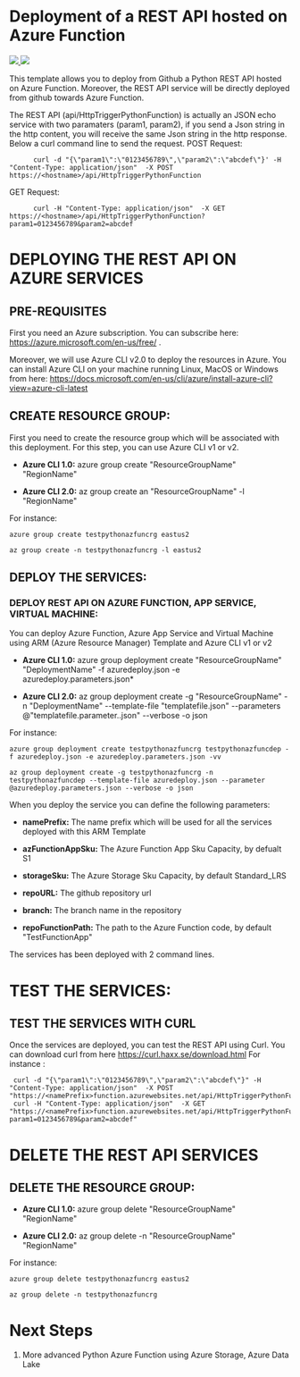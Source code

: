 # Deployment of a REST API  hosted on Azure Function

<a href="https://portal.azure.com/#create/Microsoft.Template/uri/https%3A%2F%2Fraw.githubusercontent.com%2Fflecoqui%2FTestPythonAzFunc%2Fmaster%2FAzure%2F101-function%2Fazuredeploy.json" target="_blank">
    <img src="http://azuredeploy.net/deploybutton.png"/>
</a>
<a href="http://armviz.io/#/?load=https%3A%2F%2Fraw.githubusercontent.com%2Fflecoqui%2FTestPythonAzFunc%2Fmaster%2FAzure%2F101-function%2Fazuredeploy.json" target="_blank">
    <img src="http://armviz.io/visualizebutton.png"/>
</a>

This template allows you to deploy from Github a Python REST API hosted on Azure Function. Moreover, the REST API service will be directly deployed from github towards Azure Function.

The REST API (api/HttpTriggerPythonFunction) is actually an JSON echo service with two paramaters (param1, param2), if you send a Json string in the http content, you will receive the same Json string in the http response.
Below a curl command line to send the request.
POST Request:


          curl -d "{\"param1\":\"0123456789\",\"param2\":\"abcdef\"}' -H "Content-Type: application/json"  -X POST   https://<hostname>/api/HttpTriggerPythonFunction


GET Request:


          curl -H "Content-Type: application/json"  -X GET   https://<hostname>/api/HttpTriggerPythonFunction?param1=0123456789&param2=abcdef







# DEPLOYING THE REST API ON AZURE SERVICES

## PRE-REQUISITES
First you need an Azure subscription.
You can subscribe here:  https://azure.microsoft.com/en-us/free/ . </p>
Moreover, we will use Azure CLI v2.0 to deploy the resources in Azure.
You can install Azure CLI on your machine running Linux, MacOS or Windows from here: https://docs.microsoft.com/en-us/cli/azure/install-azure-cli?view=azure-cli-latest 



## CREATE RESOURCE GROUP:
First you need to create the resource group which will be associated with this deployment. For this step, you can use Azure CLI v1 or v2.

* **Azure CLI 1.0:** azure group create "ResourceGroupName" "RegionName"

* **Azure CLI 2.0:** az group create an "ResourceGroupName" -l "RegionName"

For instance:

    azure group create testpythonazfuncrg eastus2

    az group create -n testpythonazfuncrg -l eastus2

## DEPLOY THE SERVICES:

### DEPLOY REST API ON AZURE FUNCTION, APP SERVICE, VIRTUAL MACHINE:
You can deploy Azure Function, Azure App Service and Virtual Machine using ARM (Azure Resource Manager) Template and Azure CLI v1 or v2

* **Azure CLI 1.0:** azure group deployment create "ResourceGroupName" "DeploymentName"  -f azuredeploy.json -e azuredeploy.parameters.json*

* **Azure CLI 2.0:** az group deployment create -g "ResourceGroupName" -n "DeploymentName" --template-file "templatefile.json" --parameters @"templatefile.parameter..json"  --verbose -o json

For instance:

    azure group deployment create testpythonazfuncrg testpythonazfuncdep -f azuredeploy.json -e azuredeploy.parameters.json -vv

    az group deployment create -g testpythonazfuncrg -n testpythonazfuncdep --template-file azuredeploy.json --parameter @azuredeploy.parameters.json --verbose -o json


When you deploy the service you can define the following parameters:</p>
* **namePrefix:** The name prefix which will be used for all the services deployed with this ARM Template</p>
* **azFunctionAppSku:** The Azure Function App Sku Capacity, by defualt S1</p>
* **storageSku:** The Azure Storage Sku Capacity, by default Standard_LRS</p>
* **repoURL:** The github repository url</p>
* **branch:** The branch name in the repository</p>
* **repoFunctionPath:** The path to the Azure Function code, by default "TestFunctionApp"</p>


The services has been deployed with 2 command lines.


# TEST THE SERVICES:

## TEST THE SERVICES WITH CURL
Once the services are deployed, you can test the REST API using Curl. You can download curl from here https://curl.haxx.se/download.html 
For instance :

     curl -d "{\"param1\":\"0123456789\",\"param2\":\"abcdef\"}" -H "Content-Type: application/json"  -X POST   "https://<namePrefix>function.azurewebsites.net/api/HttpTriggerPythonFunction"
     curl -H "Content-Type: application/json"  -X GET   "https://<namePrefix>function.azurewebsites.net/api/HttpTriggerPythonFunction?param1=0123456789&param2=abcdef"

</p>


# DELETE THE REST API SERVICES 


## DELETE THE RESOURCE GROUP:

* **Azure CLI 1.0:**      azure group delete "ResourceGroupName" "RegionName"

* **Azure CLI 2.0:**  az group delete -n "ResourceGroupName" "RegionName"

For instance:

    azure group delete testpythonazfuncrg eastus2

    az group delete -n testpythonazfuncrg 





# Next Steps

1. More advanced Python Azure Function using Azure Storage, Azure Data Lake  
